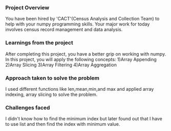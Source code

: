 ### Project Overview

 You have been hired by 'CACT'(Census Analysis and Collection Team) to help with your numpy programming skills. Your major work for today involves census record management and data analysis.


### Learnings from the project

 After completing this project, you have a better grip on working with numpy. In this project, you will apply the following concepts:
1)Array Appending
2)Array Slicing
3)Array Filtering
4)Array Aggregation


### Approach taken to solve the problem

 I used different functions like len,mean,min,and max and applied array indexing, array slicing to solve the problem.


### Challenges faced

 I didn't know how to find the minimum index but later found out that I have to use list and then find the index with minimum value.


